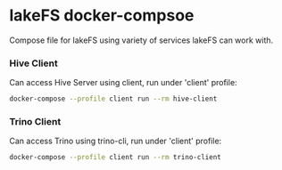 # lakeFS docker-compsoe

Compose file for lakeFS using variety of services lakeFS can work with.


### Hive Client

Can access Hive Server using client, run under 'client' profile:

```sh
docker-compose --profile client run --rm hive-client
```

### Trino Client

Can access Trino using trino-cli, run under 'client' profile:

```sh
docker-compose --profile client run --rm trino-client
```


